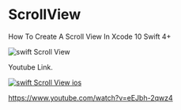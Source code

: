 # ScrollView
How To Create A Scroll View In Xcode 10 Swift 4+

![swift Scroll View](https://i.ibb.co/6XNS65J/scrollview.png)

Youtube Link.

[![swift Scroll View ios ](https://img.youtube.com/vi/eEJbh-2qwz4/0.jpg)](https://www.youtube.com/watch?v=eEJbh-2qwz4)

https://www.youtube.com/watch?v=eEJbh-2qwz4
